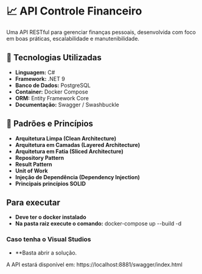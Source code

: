 # 📈 API Controle Financeiro

Uma API RESTful para gerenciar finanças pessoais, desenvolvida com foco em boas práticas, escalabilidade e manutenibilidade.

## 🚀 Tecnologias Utilizadas

- **Linguagem:** C#
- **Framework:** .NET 9
- **Banco de Dados:** PostgreSQL
- **Container:** Docker Compose
- **ORM:** Entity Framework Core
- **Documentação:** Swagger / Swashbuckle

## 🧠 Padrões e Princípios

- **Arquitetura Limpa (Clean Architecture)**
- **Arquitetura em Camadas (Layered Architecture)**
- **Arquitetura em Fatia (Sliced Architecture)**
- **Repository Pattern**
- **Result Pattern**
- **Unit of Work**
- **Injeção de Dependência (Dependency Injection)**
- **Principais princípios SOLID**

## Para executar 
- **Deve ter o docker instalado**
- **Na pasta raiz execute o comando:** docker-compose up --build -d

### Caso tenha o Visual Studios
- **Basta abrir a solução.

A API estará disponível em: https://localhost:8881/swagger/index.html
